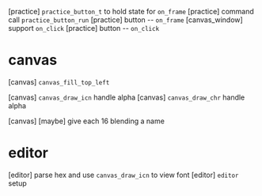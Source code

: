 [practice] `practice_button_t` to hold state for `on_frame`
[practice] command call `practice_button_run`
[practice] button -- `on_frame`
[canvas_window] support `on_click`
[practice] button -- `on_click`

# canvas

[canvas] `canvas_fill_top_left`

[canvas] `canvas_draw_icn` handle alpha
[canvas] `canvas_draw_chr` handle alpha

[canvas] [maybe] give each 16 blending a name

# editor

[editor] parse hex and use `canvas_draw_icn` to view font
[editor] `editor` setup
